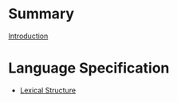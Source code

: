# Summary

[Introduction](./README.md)

# Language Specification

- [Lexical Structure](./spec/lexical.md)
